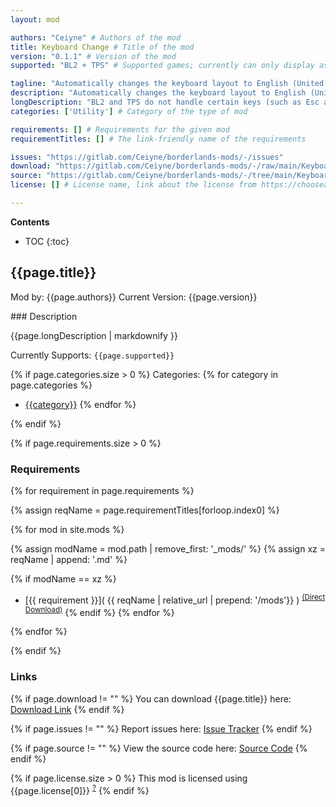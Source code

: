 ```yaml
---
layout: mod

authors: "Ceiyne" # Authors of the mod
title: Keyboard Change # Title of the mod
version: "0.1.1" # Version of the mod
supported: "BL2 + TPS" # Supported games; currently can only display as "BL2", "BL2 + TPS", or "TPS"

tagline: "Automatically changes the keyboard layout to English (United States)" # A short description of the mod itself.
description: "Automatically changes the keyboard layout to English (United States)" # This is set in order to keep the SEO proper
longDescription: "BL2 and TPS do not handle certain keys (such as Esc and Tab) properly when some keyboard layouts are in use (for example, the Japanese IME).  This mod changes the keyboard to English (United States) at start-up so you don't have to remember to change it yourself every time." # Description of what the mod can do
categories: ['Utility'] # Category of the type of mod

requirements: [] # Requirements for the given mod
requirementTitles: [] # The link-friendly name of the requirements

issues: "https://gitlab.com/Ceiyne/borderlands-mods/-/issues"
download: "https://gitlab.com/Ceiyne/borderlands-mods/-/raw/main/Keyboard%20Change/KBChange.zip?inline=false"
source: "https://gitlab.com/Ceiyne/borderlands-mods/-/tree/main/Keyboard%20Change" # Link to source code
license: [] # License name, link about the license from https://choosealicense.com/

---
```

**Contents**
* TOC
{:toc}

## {{page.title}}

Mod by: {{page.authors}}
Current Version: {{page.version}}

<p></p>
### Description

{{page.longDescription | markdownify }}

Currently Supports: `{{page.supported}}`

{% if page.categories.size > 0 %}
Categories:
{% for category in page.categories %}
  * [{{category}}](/types/{{category}})
{% endfor %}
<p></p>
{% endif %}

{% if page.requirements.size > 0 %}
### Requirements

{% for requirement in page.requirements %}

{% assign reqName = page.requirementTitles[forloop.index0] %}

{% for mod in site.mods %}

{% assign modName = mod.path | remove_first: '_mods/' %}
{% assign xz = reqName | append: '.md' %}

{% if modName == xz %}
* [{{ requirement }}]( {{ reqName | relative_url | prepend: '/mods'}} ) <sup>[(Direct Download)]({{mod.download}})</sup>
{% endif %}
{% endfor %}

{% endfor %}
<p></p>
{% endif %}

### Links

{% if page.download != "" %}
You can download {{page.title}} here: [Download Link]({{page.download}})
{% endif %}

{% if page.issues != "" %}
Report issues here: [Issue Tracker]({{page.issues}})
{% endif %}

{% if page.source != "" %}
View the source code here: [Source Code]({{page.source}})
{% endif %}

{% if page.license.size > 0 %}
This mod is licensed using {{page.license[0]}} <sup>[?]({{page.license[1]}})</sup>
{% endif %}